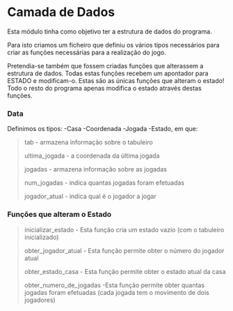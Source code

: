 # Camada de Dados

Esta módulo tinha como objetivo ter a estrutura de dados do programa.

Para isto criamos um ficheiro que definiu os vários tipos necessários para criar as funções necessárias para a realização do jogo.

Pretendia-se também que fossem criadas funções que alterassem a estrutura de dados. 
Todas estas funções recebem um apontador para ESTADO e modificam-o. 
Estas são as únicas funções que alteram o estado! Todo o resto do programa apenas modifica o estado através destas funções.

### Data

Definimos os tipos:
-Casa
-Coordenada
-Jogada
-Estado, em que:
> tab - armazena informação sobre o tabuleiro
>
> ultima_jogada - a coordenada da última jogada
>
> jogadas - armazena informação sobre as jogadas
>
> num_jogadas - indica quantas jogadas foram efetuadas 
>
> jogador_atual - indica qual é o jogador a jogar


### Funções que alteram o Estado

> inicializar_estado - Esta função cria um estado vazio (com o tabuleiro inicializado)
>
> obter_jogador_atual - Esta função permite obter o número do jogador atual
>
> obter_estado_casa - Esta função permite obter o estado atual da casa
>
> obter_numero_de_jogadas -Esta função permite obter quantas jogadas foram efetuadas (cada jogada tem o movimento de dois jogadores)
